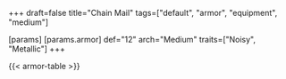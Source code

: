 +++
draft=false
title="Chain Mail"
tags=["default", "armor", "equipment", "medium"]

[params]
  [params.armor]
    def="12"
    arch="Medium"
    traits=["Noisy", "Metallic"]
+++

{{< armor-table >}}


